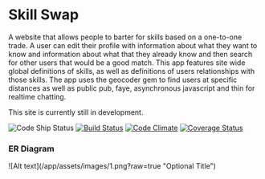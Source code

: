 <h1>Skill Swap</h1>

<p>
A website that allows people to barter for skills based on a one-to-one trade.  A user can edit their profile with information about what they want to know and information about what that they already know and then search for other users that would be a good match. This app features site wide global definitions of skills, as well as definitions of users relationships with those skills.  The app uses the geocoder gem to find users at specific distances as well as public pub, faye, asynchronous javascript and thin for realtime chatting.
</p>

<p>
This site is currently still in development.
</p>

![Code
Ship Status](https://codeship.com/projects/b93ea500-80be-0132-079b-364795131dd1/status?branch=master)
[![Build Status](https://travis-ci.org/getschomp/skillswap.svg?branch=master)](https://travis-ci.org/getschomp/skillswap) [![Code Climate](https://codeclimate.com/github/getschomp/skillswap.png)](https://codeclimate.com/github/getschomp/skillswap) [![Coverage Status](https://coveralls.io/repos/getschomp/skillswap/badge.png)](https://coveralls.io/r/getschomp/skillswap)


<h3>ER Diagram</h3>
![Alt text](/app/assets/images/1.png?raw=true "Optional Title")
